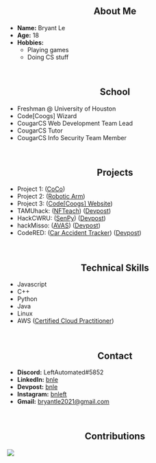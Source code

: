 <body>
  <h2 align="center">About Me</h2>
  <div>
    <ul>
      <li><b>Name:</b> Bryant Le</li>
      <li><b>Age:</b> 18</li>
      <li><b>Hobbies:</b>
        <ul>
          <li>Playing games</li>
          <li>Doing CS stuff</li>
        </ul>
      </li>
    </ul>
  </div>
  <br>
  <h2 align="center">School</h2>
  <div>
    <ul>
      <li>Freshman @ University of Houston</li>
      <li>Code[Coogs] Wizard</li>
      <li>CougarCS Web Development Team Lead</li>
      <li>CougarCS Tutor</li>
      <li>CougarCS Info Security Team Member</li>
    </ul>
  </div>
  <br>
  <h2 align="center">Projects</h2>
  <div>
    <ul>
      <li>Project 1: (<a href="https://github.com/LeftAutomated/CoCo">CoCo</a>) </li>
      <li>Project 2: (<a href="https://github.com/CodeCoogs/team_projects2022/tree/main/gitgud">Robotic Arm</a>) </li>
      <li>Project 3: (<a href="https://github.com/CodeCoogs/website">Code[Coogs] Website</a>) </li>
      <li>TAMUhack: (<a href="https://github.com/LeftAutomated/NFTeach">NFTeach</a>) (<a href="https://devpost.com/software/nf-teach-engaging-video-conferencing">Devpost</a>)</li>
      <li>HackCWRU: (<a href="https://github.com/LeftAutomated/HackCWRU-2022">SenPy</a>) (<a href="https://devpost.com/software/senpy">Devpost</a>)</li>
      <li>hackMisso: (<a href="https://github.com/LeftAutomated/hackMISSO2021">AVAS</a>) (<a href="https://devpost.com/software/avas">Devpost</a>)</li>
      <li>CodeRED: (<a href="https://github.com/LeftAutomated/CodeRED-Artemis">Car Accident Tracker</a>) (<a href="https://devpost.com/software/car-accident-tracker">Devpost</a>)</li>
    </ul>
  </div>
  <br>
  <h2 align="center">Technical Skills</h2>
  <div>
    <ul>
      <li>Javascript</li>
      <li>C++</li>
      <li>Python</li>
      <li>Java</li>
      <li>Linux</li>
      <li>AWS (<a href="https://www.credly.com/badges/fae3d119-d6a5-42cc-9691-ccc87406958a/public_url">Certified Cloud Practitioner</a>)</li>
    </ul>
  </div>
  <br>
  <h2 align="center">Contact</h2>
  <div>
    <ul>
      <li><b>Discord:</b> LeftAutomated#5852</li>
      <li><b>LinkedIn:</b> <a href="https://www.linkedin.com/in/bnle/">bnle</a></li>
      <li><b>Devpost:</b> <a href="https://devpost.com/bnle">bnle</a></li>
      <li><b>Instagram:</b> <a href="https://www.instagram.com/bnleft/">bnleft</a></li>
      <li><b>Gmail:</b> <a href="mailto:bryantle2021@gmail.com">bryantle2021@gmail.com</a></li>
    </ul>
  </div>
  <br>
  <h2 align="center">Contributions</h2> 
  <div> 
    <a href="https://github.com/anuraghazra/github-readme-stats" target="_blank">
      <img  src="https://github-readme-stats.vercel.app/api?username=LeftAutomated&&show_icons=true&theme=radical"/>
    </a>
  </div>
  <div align="center">
  </div>
<body>
